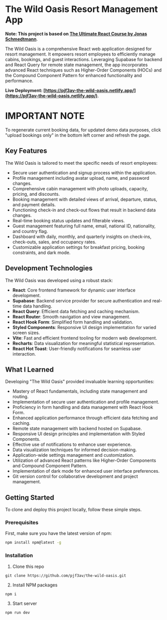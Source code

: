 # The Wild Oasis Resort Management App

**Note: This project is based on [The Ultimate React Course by Jonas Schmedtmann](https://www.udemy.com/course/the-ultimate-react-course/)**.

The Wild Oasis is a comprehensive React web application designed for resort management. It empowers resort employees to efficiently manage cabins, bookings, and guest interactions. Leveraging Supabase for backend and React Query for remote state management, the app incorporates advanced React techniques such as Higher-Order Components (HOCs) and the Compound Component Pattern for enhanced functionality and performance.

**Live Deployment: [https://pjf3av-the-wild-oasis.netlify.app/](https://pjf3av-the-wild-oasis.netlify.app/)**.

# IMPORTANT NOTE 
To regenerate current booking data, for updated demo data purposes, click "upload bookings only" in the bottom left corner and refresh the page.

## Key Features
The Wild Oasis is tailored to meet the specific needs of resort employees:
- Secure user authentication and signup process within the application.
- Profile management including avatar upload, name, and password changes.
- Comprehensive cabin management with photo uploads, capacity, pricing, and discounts.
- Booking management with detailed views of arrival, departure, status, and payment details.
- Functioning check-in and check-out flows that result in backend data changes.
- Real-time booking status updates and filterable views.
- Guest management featuring full name, email, national ID, nationality, and country flag.
- Dashboard with daily, monthly, and quarterly insights on check-ins, check-outs, sales, and occupancy rates.
- Customizable application settings for breakfast pricing, booking constraints, and dark mode.

## Development Technologies
The Wild Oasis was developed using a robust stack:
- **React**: Core frontend framework for dynamic user interface development.
- **Supabase**: Backend service provider for secure authentication and real-time data handling.
- **React Query**: Efficient data fetching and caching mechanism.
- **React Router**: Smooth navigation and view management.
- **React Hook Form**: Simplified form handling and validation.
- **Styled Components**: Responsive UI design implementation for varied screen sizes.
- **Vite**: Fast and efficient frontend tooling for modern web development.
- **Recharts**: Data visualization for meaningful statistical representation.
- **React Hot Toast**: User-friendly notifications for seamless user interaction.

## What I Learned
Developing "The Wild Oasis" provided invaluable learning opportunities:
- Mastery of React fundamentals, including state management and routing.
- Implementation of secure user authentication and profile management.
- Proficiency in form handling and data management with React Hook Form.
- Enhanced application performance through efficient data fetching and caching.
- Remote state management with backend hosted on Supabase.
- Responsive UI design principles and implementation with Styled Components.
- Effective use of notifications to enhance user experience.
- Data visualization techniques for informed decision-making.
- Application-wide settings management and customization.
- Utilization of advanced React patterns like Higher-Order Components and Compound Component Pattern.
- Implementation of dark mode for enhanced user interface preferences.
- Git version control for collaborative development and project management.

## Getting Started
To clone and deploy this project locally, follow these simple steps.

### Prerequisites

First, make sure you have the latest version of npm:

```bash
npm install npm@latest -g
```

### Installation

1. Clone this repo

```
git clone https://github.com/pjf3av/the-wild-oasis.git
```

2. Install NPM packages

```
npm i
```

3. Start server

```
npm run dev
```
